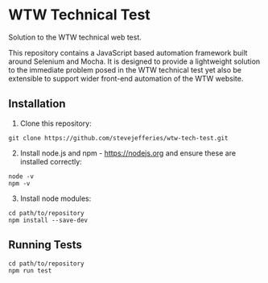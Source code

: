 # WTW Technical Test
Solution to the WTW technical web test.

This repository contains a JavaScript based automation framework built around
Selenium and Mocha. It is designed to provide a lightweight solution to the
immediate problem posed in the WTW technical test yet also be extensible to
support wider front-end automation of the WTW website.

## Installation
1. Clone this repository:
```
git clone https://github.com/stevejefferies/wtw-tech-test.git
```
2. Install node.js and npm - https://nodejs.org and ensure these are installed
correctly:
```
node -v
npm -v
```
3. Install node modules:
```
cd path/to/repository
npm install --save-dev
```

## Running Tests
```
cd path/to/repository
npm run test
```
